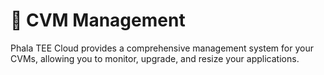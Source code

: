 
# 💊 CVM Management

Phala TEE Cloud provides a comprehensive management system for your CVMs, allowing you to monitor, upgrade, and resize your applications.